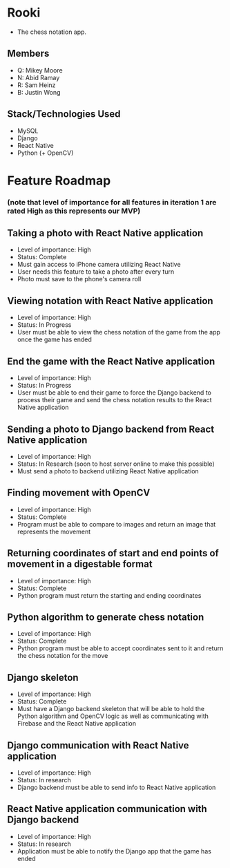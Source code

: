 # Rooki
- The chess notation app.

## Members
- Q: Mikey Moore 
- N: Abid Ramay 
- R: Sam Heinz
- B: Justin Wong

## Stack/Technologies Used
- MySQL
- Django
- React Native
- Python (+ OpenCV)

# Feature Roadmap
### (note that level of importance for all features in iteration 1 are rated High as this represents our MVP)

## Taking a photo with React Native application
- Level of importance: High
- Status: Complete
- Must gain access to iPhone camera utilizing React Native
- User needs this feature to take a photo after every turn
- Photo must save to the phone's camera roll

## Viewing notation with React Native application
- Level of importance: High
- Status: In Progress
- User must be able to view the chess notation of the game from the app once the game has ended

## End the game with the React Native application
- Level of importance: High
- Status: In Progress
- User must be able to end their game to force the Django backend to process their game and send the chess notation results to the React Native application

## Sending a photo to Django backend from React Native application
- Level of importance: High
- Status: In Research (soon to host server online to make this possible)
- Must send a photo to backend utilizing React Native application

## Finding movement with OpenCV
- Level of importance: High
- Status: Complete
- Program must be able to compare to images and return an image that represents the movement

## Returning coordinates of start and end points of movement in a digestable format
- Level of importance: High
- Status: Complete 
- Python program must return the starting and ending coordinates 

## Python algorithm to generate chess notation
- Level of importance: High
- Status: Complete
- Python program must be able to accept coordinates sent to it and return the chess notation for the move

## Django skeleton 
- Level of importance: High
- Status: Complete
- Must have a Django backend skeleton that will be able to hold the Python algorithm and OpenCV logic as well as communicating with Firebase and the React Native application

## Django communication with React Native application
- Level of importance: High
- Status: In research
- Django backend must be able to send info to React Native application

## React Native application communication with Django backend
- Level of importance: High
- Status: In research
- Application must be able to notify the Django app that the game has ended


